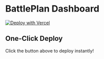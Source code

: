 # BattlePlan Dashboard

[![Deploy with Vercel](https://vercel.com/button)](https://vercel.com/new/clone?repository-url=https://github.com/YOUR-USERNAME/battleplan-dashboard-v2)

## One-Click Deploy

Click the button above to deploy instantly!
